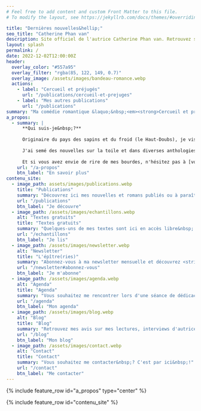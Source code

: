 ```yaml
---
# Feel free to add content and custom Front Matter to this file.
# To modify the layout, see https://jekyllrb.com/docs/themes/#overriding-theme-defaults

title: "Dernières nouvelles&hellip;"
seo_title: "Catherine Phan van"
description: Site officiel de l'autrice Catherine Phan van. Retrouvez ses publications, des textes gratuits et inédits en exclusivité, son actu...
layout: splash
permalink: /
date: 2022-12-02T12:00:00Z
header:
  overlay_color: "#557a95"
  overlay_filter: "rgba(85, 122, 149, 0.7)"
  overlay_image: /assets/images/bandeau-romance.webp
  actions:
    - label: "Cercueil et préjugés"
      url: "/publications/cercueil-et-prejuges"
    - label: "Mes autres publications"
      url: "/publications"
summary: "Ma comédie romantique &laquo;&nbsp;<em><strong>Cercueil et préjugés</strong></em>&nbsp;&raquo; a trouvé sa maison d'édition&nbsp;: rendez-vous en juin&nbsp;2025&nbsp;!"
a_propos:
  - summary: |
      **Qui suis-je&nbsp;?**
      
      Originaire du pays des sapins et du froid (le Haut-Doubs), je vis aujourd'hui près de Bordeaux.
      
      J'ai semé des nouvelles sur la toile et dans diverses anthologies. Sur ce site, vous pouvez explorer mes [publications](/publications), [lire gratuitement certains de mes textes](/echantillons), découvrir [les coulisses de ma vie d'autrice](/blog/tags#viedautrice), ou retrouver mes [avis sur mes lectures](/blog/tags#chronique) ou [interviews d'auteurs ou autrices](/blog/tags#interview).
      
      Et si vous avez envie de rire de mes bourdes, n'hésitez pas à [vous abonner à ma newsletter](/newsletter)&nbsp;!
    url: "/a-propos"
    btn_label: "En savoir plus"
contenu_site:
  - image_path: assets/images/publications.webp
    title: "Publications"
    summary: "Découvrez ici mes nouvelles et romans publiés ou à paraître, mais aussi tous mes textes qui trépignent de suivre un jour le même chemin."
    url: "/publications"
    btn_label: "Je découvre"
  - image_path: /assets/images/echantillons.webp
    alt: "Textes gratuits"
    title: "Textes gratuits"
    summary: "Quelques-uns de mes textes sont ici en accès libre&nbsp;: nouvelles solo ou à quatre mains (avec des autrices amies), micronouvelles, jeux d'écriture..."
    url: "/echantillons"
    btn_label: "Je lis"
  - image_path: /assets/images/newsletter.webp
    alt: "Newsletter"
    title: "L'épître(ries)"
    summary: "Abonnez-vous à ma newsletter mensuelle et découvrez <strike>mes bourdes</strike> les coulisses de ma vie d'autrice."
    url: "/newsletter#abonnez-vous"
    btn_label: "Je m'abonne"
  - image_path: /assets/images/agenda.webp
    alt: "Agenda"
    title: "Agenda"
    summary: "Vous souhaitez me rencontrer lors d'une séance de dédicaces ou connaître la date de mes prochaines sorties&nbsp;?"
    url: "/agenda"
    btn_label: "Mon agenda"
  - image_path: /assets/images/blog.webp
    alt: "Blog"
    title: "Blog"
    summary: "Retrouvez mes avis sur mes lectures, interviews d'autrices ou auteurs, billets sur l'écriture, et états d'âme en tous genres&hellip;"
    url: "/blog"
    btn_label: "Mon blog"
  - image_path: /assets/images/contact.webp
    alt: "Contact"
    title: "Contact"
    summary: "Vous souhaitez me contacter&nbsp;? C'est par ici&nbsp;!"
    url: "/contact"
    btn_label: "Me contacter"
---
```


{% include feature_row id="a_propos" type="center" %}

{% include feature_row id="contenu_site" %}